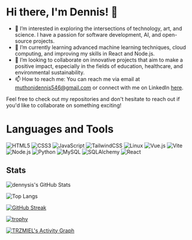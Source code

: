 # Hi there, I'm Dennis! 👋

- 👀 I’m interested in exploring the intersections of technology, art, and science. I have a passion for software development, AI, and open-source projects.
- 🌱 I’m currently learning advanced machine learning techniques, cloud computing, and improving my skills in React and Node.js.
- 💞️ I’m looking to collaborate on innovative projects that aim to make a positive impact, especially in the fields of education, healthcare, and environmental sustainability.
- 📫 How to reach me: You can reach me via email at muthonidennis546@gmail.com or connect with me on LinkedIn [here](https://).


Feel free to check out my repositories and don't hesitate to reach out if you'd like to collaborate on something exciting!
# Languages and Tools

![HTML5](https://img.shields.io/badge/HTML5-E34F26?style=for-the-badge&logo=html5&logoColor=white)
![CSS3](https://img.shields.io/badge/CSS3-1572B6?style=for-the-badge&logo=css3&logoColor=white)
![JavaScript](https://img.shields.io/badge/JavaScript-F7DF1E?style=for-the-badge&logo=javascript&logoColor=black)
![TailwindCSS](https://img.shields.io/badge/Tailwind_CSS-38B2AC?style=for-the-badge&logo=tailwind-css&logoColor=white)
![Linux](https://img.shields.io/badge/Linux-FCC624?style=for-the-badge&logo=linux&logoColor=black)
![Vue.js](https://img.shields.io/badge/Vue.js-4FC08D?style=for-the-badge&logo=vue.js&logoColor=white)
![Vite](https://img.shields.io/badge/Vite-646CFF?style=for-the-badge&logo=vite&logoColor=white)
![Node.js](https://img.shields.io/badge/Node.js-339933?style=for-the-badge&logo=node.js&logoColor=white)
![Python](https://img.shields.io/badge/Python-3776AB?style=for-the-badge&logo=python&logoColor=white)
![MySQL](https://img.shields.io/badge/MySQL-4479A1?style=for-the-badge&logo=mysql&logoColor=white)
![SQLAlchemy](https://img.shields.io/badge/SQLAlchemy-1f2d27?style=for-the-badge&logo=sqlalchemy&logoColor=red)
![React](https://img.shields.io/badge/React-20232A?style=for-the-badge&logo=react&logoColor=61DAFB)


## Stats

![dennysis's GitHub Stats](https://github-readme-stats.vercel.app/api?username=dennysis&show_icons=true&theme=radical&hide_border=true&count_private=true)

![Top Langs](https://github-readme-stats.vercel.app/api/top-langs/?username=dennysis&layout=compact&theme=radical&hide_border=true)

[![GitHub Streak](https://streak-stats.demolab.com/?user=dennysis&theme=radical&hide_border=true)](https://git.io/streak-stats)

[![trophy](https://github-profile-trophy.vercel.app/?username=dennysis&theme=darkhub&no-frame=true&margin-w=15&margin-h=15)](https://github.com/ryo-ma/github-profile-trophy)

[![TRZMIEL's Activity Graph](https://activity-graph.herokuapp.com/graph?username=dennysis&theme=react-dark)](https://github.com/ashutosh00710/github-readme-activity-graph)


<!---
dennysis/dennysis is a ✨ special ✨ repository because its `README.md` (this file) appears on your GitHub profile.
You can click the Preview link to take a look at your changes.
--->
